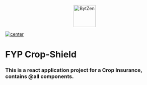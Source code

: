 <p align="center">
  <img src="/public/favicon.ico" alt="BytZen" width="70px">
</p>


<a href="https://innovatorbrain.github.io/">
  <img align="center" src="https://img.shields.io/badge/View%20The%20Page-Click%20Me-blue" alt="center">
</a>



# FYP Crop-Shield 

### This is a react application project for a Crop Insurance, contains @all components.

